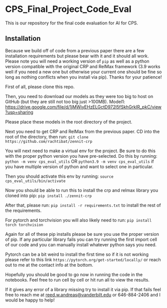 # CPS_Final_Project_Code_Eval
 
This is our repository for the final code evaluation for AI for CPS. 

## Installation

Because we build off of code from a previous paper there are a few installation requirements but please bear with it and it should all work. Please note you will need a working version of `pip` as well as a python version compatible with the original CRP and RelMax framework (3.9 works well if you need a new one but otherwise your current one should be fine so long as nothing conflicts when you install via pip). Thanks for your patience!

First of all, please clone this repo.

Then, you need to download our models as they were too big to host on GitHub (but they are still not too big just >100MB). 
Model1: https://drive.google.com/file/d/1jMWiyEHzELGctD972l5fSkhGrkIR_pkC/view?usp=sharing

Please place these models in the root directory of the project.

Next you need to get CRP and RelMax from the previous paper. CD into the root of the directory, then run:
`git clone https://github.com/rachtibat/zennit-crp`

You will next need to make a virtual env for the project. Be sure to do this with the proper python version you have pre-selected. Do this by running:
`python -m venv cps_eval_utils`
OR 
`python3.9 -m venv cps_eval_utils` if you have multiple version of python and want to select one in particular.

Then you should activate this env by running:
`source cps_eval_utils/bin/activate`

Now you should be able to run this to install the crp and relmax library you cloned into pip:
`pip install ./zennit-crp`

After that, please run: 
`pip install -r requirements.txt` 
to install the rest of the requirements.

For pytorch and torchvision you will also likely need to run:
`pip install torch torchvision`

Again for all of these pip installs please be sure you use the proper version of pip. If any particular library fails you can try running the first import cell of our code and you can manually install whatever python says you need.

Pytorch can be a bit weird to install the first time so if it is not working please refer to this link `https://pytorch.org/get-started/locally/` or reach out to me at the contact info at the bottom.

Hopefully you should be good to go now in running the code in the notebooks. Feel free to run cell by cell or hit run all to view the results.

If it gives any error of a library missing try to install it via pip. If that fails feel free to reach me at reed.w.andreas@vanderbilt.edu or 646-884-2406 and I would be happy to help!
